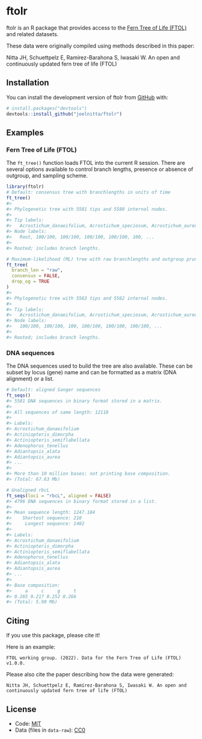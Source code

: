
<!-- README.md is generated from README.Rmd. Please edit that file -->

# ftolr

<!-- badges: start -->
<!-- badges: end -->

ftolr is an R package that provides access to the [Fern Tree of Life
(FTOL)](https://fernphy.github.io/) and related datasets.

These data were originally compiled using methods described in this
paper:

Nitta JH, Schuettpelz E, Ramírez-Barahona S, Iwasaki W. An open and
continuously updated fern tree of life (FTOL)

## Installation

You can install the development version of ftolr from
[GitHub](https://github.com/) with:

``` r
# install.packages("devtools")
devtools::install_github("joelnitta/ftolr")
```

## Examples

### Fern Tree of Life (FTOL)

The `ft_tree()` function loads FTOL into the current R session. There
are several options available to control branch lengths, presence or
absence of outgroup, and sampling scheme.

``` r
library(ftolr)
# Default: consensus tree with branchlengths in units of time
ft_tree()
#> 
#> Phylogenetic tree with 5581 tips and 5580 internal nodes.
#> 
#> Tip labels:
#>   Acrostichum_danaeifolium, Acrostichum_speciosum, Acrostichum_aureum, Ceratopteris_richardii, Ceratopteris_cornuta, Ceratopteris_pteridoides, ...
#> Node labels:
#>   Root, 100/100, 100/100, 100/100, 100/100, 100, ...
#> 
#> Rooted; includes branch lengths.

# Maximum-likelihood (ML) tree with raw branchlengths and outgroup pruned
ft_tree(
  branch_len = "raw",
  consensus = FALSE,
  drop_og = TRUE
) 
#> 
#> Phylogenetic tree with 5563 tips and 5562 internal nodes.
#> 
#> Tip labels:
#>   Acrostichum_danaeifolium, Acrostichum_speciosum, Acrostichum_aureum, Ceratopteris_richardii, Ceratopteris_cornuta, Ceratopteris_pteridoides, ...
#> Node labels:
#>   100/100, 100/100, 100, 100/100, 100/100, 100/100, ...
#> 
#> Rooted; includes branch lengths.
```

### DNA sequences

The DNA sequences used to build the tree are also available. These can
be subset by locus (gene) name and can be formatted as a matrix (DNA
alignment) or a list.

``` r
# Default: aligned Sanger sequences
ft_seqs()
#> 5581 DNA sequences in binary format stored in a matrix.
#> 
#> All sequences of same length: 12118 
#> 
#> Labels:
#> Acrostichum_danaeifolium
#> Actiniopteris_dimorpha
#> Actiniopteris_semiflabellata
#> Adenophorus_tenellus
#> Adiantopsis_alata
#> Adiantopsis_aurea
#> ...
#> 
#> More than 10 million bases: not printing base composition.
#> (Total: 67.63 Mb)

# Unaligned rbcL
ft_seqs(loci = "rbcL", aligned = FALSE)
#> 4796 DNA sequences in binary format stored in a list.
#> 
#> Mean sequence length: 1247.184 
#>    Shortest sequence: 210 
#>     Longest sequence: 1402 
#> 
#> Labels:
#> Acrostichum_danaeifolium
#> Actiniopteris_dimorpha
#> Actiniopteris_semiflabellata
#> Adenophorus_tenellus
#> Adiantopsis_alata
#> Adiantopsis_aurea
#> ...
#> 
#> Base composition:
#>     a     c     g     t 
#> 0.265 0.217 0.252 0.266 
#> (Total: 5.98 Mb)
```

## Citing

If you use this package, please cite it!

Here is an example:

    FTOL working group. (2022). Data for the Fern Tree of Life (FTOL) v1.0.0.

Please also cite the paper describing how the data were generated:

    Nitta JH, Schuettpelz E, Ramírez-Barahona S, Iwasaki W. An open and continuously updated fern tree of life (FTOL)

## License

-   Code: [MIT](LICENSE)
-   Data (files in `data-raw`): [CC0](data-raw/LICENSE)
